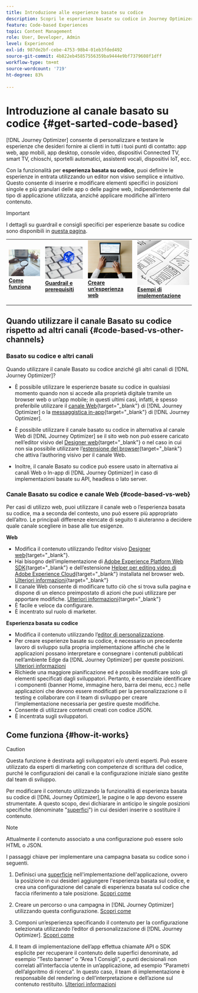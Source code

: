 ```yaml
---
title: Introduzione alle esperienze basate su codice
description: Scopri le esperienze basate su codice in Journey Optimizer
feature: Code-based Experiences
topic: Content Management
role: User, Developer, Admin
level: Experienced
exl-id: 987de2bf-cebe-4753-98b4-01eb3fded492
source-git-commit: 4b822eb45857556359ba9444e9bf7379608f1dff
workflow-type: tm+mt
source-wordcount: '719'
ht-degree: 83%

---
```


# Introduzione al canale basato su codice {#get-sarted-code-based}

[!DNL Journey Optimizer] consente di personalizzare e testare le esperienze che desideri fornire ai clienti in tutti i tuoi punti di contatto: app web, app mobili, app desktop, console video, dispositivi Connected TV, smart TV, chioschi, sportelli automatici, assistenti vocali, dispositivi IoT, ecc.

Con la funzionalità per **esperienza basata su codice**, puoi definire le esperienze in entrata utilizzando un editor non visivo semplice e intuitivo. Questo consente di inserire e modificare elementi specifici in posizioni singole e più granulari delle app o delle pagine web, indipendentemente dal tipo di applicazione utilizzata, anziché applicare modifiche all’intero contenuto.

<!--[!DNL Journey Optimizer] allows you to compose and deliver content on any inbound device in a developer-focused workflow. You can leverage all the personalization capabilities, and preview what will be published. The content can be static (images, text, JSON, HTML) or dynamic (offers, decisions, recommendations). You can also insert custom content actions in your omni-channel journeys.-->

>[!IMPORTANT]
>
>I dettagli su guardrail e consigli specifici per esperienze basate su codice sono disponibili in [questa pagina](code-based-prerequisites.md).


<!--Discover the detailed steps to create a code-based campaign in this video.-->

<table style="table-layout:fixed"><tr style="border: 0;">
<td>
<a href="#how-it-works">
<img alt="Lead" src="../assets/do-not-localize/privacy-audit.jpeg">
</a>
<div><a href="#how-it-works"><strong>Come funziona</strong>
</div>
<p>
</td>
<td>
<a href="code-based-prerequisites.md">
<img alt="Convalida" src="../assets/do-not-localize/web-prerequisites.jpg">
</a>
<div>
<a href="code-based-prerequisites.md"><strong>Guardrail e prerequisiti</strong></a>
</div>
<p>
</td>
<td>
<a href="create-code-based.md#create-code-based-campaign">
<img alt="Non frequente" src="../assets/do-not-localize/web-create.jpg">
</a>
<div>
<a href="create-code-based.md#create-code-based-campaign"><strong>Creare un’esperienza web</strong></a>
</div>
<p></td>
<td>
<a href="code-based-implementation-samples.md">
<img alt="Convalida" src="../assets/do-not-localize/web-design.jpg">
</a>
<div>
<a href="code-based-implementation-samples.md"><strong>Esempi di implementazione</strong></a>
</div>
<p>
</td>
</tr></table>

<!--[Learn how to create a code-based campaign in this video](#video)-->

## Quando utilizzare il canale Basato su codice rispetto ad altri canali {#code-based-vs-other-channels}

### Basato su codice e altri canali

Quando utilizzare il canale Basato su codice anziché gli altri canali di [!DNL Journey Optimizer]?

* È possibile utilizzare le esperienze basate su codice in qualsiasi momento quando non si accede alla proprietà digitale tramite un browser web o un’app mobile; in questi ultimi casi, infatti, è spesso preferibile utilizzare il [canale Web](../web/get-started-web.md){target="_blank"} di [!DNL Journey Optimizer] o la [messaggistica in-app](../in-app/get-started-in-app.md){target="_blank"} di [!DNL Journey Optimizer].

* È possibile utilizzare il canale basato su codice in alternativa al canale Web di [!DNL Journey Optimizer] se il sito web non può essere caricato nell’editor visivo del [Designer web](../web/web-visual-editor.md){target="_blank"} o nel caso in cui non sia possibile utilizzare l’[estensione del browser](../web/web-prerequisites.md#visual-authoring-prerequisites){target="_blank"} che attiva l’authoring visivo per il canale Web.

* Inoltre, il canale Basato su codice può essere usato in alternativa ai canali Web o In-app di [!DNL Journey Optimizer] in caso di implementazioni basate su API, headless o lato server.

### Canale Basato su codice e canale Web {#code-based-vs-web}

Per casi di utilizzo web, puoi utilizzare il canale web o l’esperienza basata su codice, ma a seconda del contesto, uno può essere più appropriato dell’altro. Le principali differenze elencate di seguito ti aiuteranno a decidere quale canale scegliere in base alle tue esigenze.

**Web**

* Modifica il contenuto utilizzando l’editor visivo [Designer web](../web/web-visual-editor.md){target="_blank"}.
* Hai bisogno dell’implementazione di [Adobe Experience Platform Web SDK](https://experienceleague.adobe.com/docs/platform-learn/implement-web-sdk/overview.html?lang=it){target="_blank"} e dell’estensione [Helper per editing video di Adobe Experience Cloud](https://chrome.google.com/webstore/detail/adobe-experience-cloud-vi/kgmjjkfjacffaebgpkpcllakjifppnca){target="_blank"} installata nel browser web. [Ulteriori informazioni](../web/web-prerequisites.md){target="_blank"}
* Il canale Web consente di modificare tutto ciò che si trova sulla pagina e dispone di un elenco preimpostato di azioni che puoi utilizzare per apportare modifiche. [Ulteriori informazioni](../web/web-visual-editor.md){target="_blank"}
* È facile e veloce da configurare.
* È incentrato sul ruolo di marketer.

**Esperienza basata su codice**

* Modifica il contenuto utilizzando l’[editor di personalizzazione](create-code-based.md#edit-code).
* Per creare esperienze basate su codice, è necessario un precedente lavoro di sviluppo sulla propria implementazione affinché che le applicazioni possano interpretare e consegnare i contenuti pubblicati nell’ambiente Edge da [!DNL Journey Optimizer] per queste posizioni. [Ulteriori informazioni](code-based-configuration.md#surface-definition)
* Richiede una maggiore pianificazione ed è possibile modificare solo gli elementi specificati dagli sviluppatori. Pertanto, è essenziale identificare i componenti (banner Home, immagine hero, barra dei menu, ecc.) nelle applicazioni che devono essere modificati per la personalizzazione o il testing e collaborare con il team di sviluppo per creare l’implementazione necessaria per gestire queste modifiche.
* Consente di utilizzare contenuti creati con codice JSON.
* È incentrata sugli sviluppatori.

## Come funziona {#how-it-works}

>[!CAUTION]
>
>Questa funzione è destinata agli sviluppatori e/o utenti esperti. Può essere utilizzato da esperti di marketing con competenze di scrittura del codice, purché le configurazioni dei canali e la configurazione iniziale siano gestite dal team di sviluppo.

Per modificare il contenuto utilizzando la funzionalità di esperienza basata su codice di [!DNL Journey Optimizer], le pagine o le app devono essere strumentate. A questo scopo, devi dichiarare in anticipo le singole posizioni specifiche (denominate &quot;[superfici](code-based-configuration.md#surface-definition)&quot;) in cui desideri inserire o sostituire il contenuto.

>[!NOTE]
>
>Attualmente il contenuto associato a una configurazione può essere solo HTML o JSON.

I passaggi chiave per implementare una campagna basata su codice sono i seguenti.

1. Definisci una [superficie](code-based-configuration.md#surface-definition) nell&#39;implementazione dell&#39;applicazione, ovvero la posizione in cui desideri aggiungere l&#39;esperienza basata sul codice, e crea una configurazione del canale di esperienza basata sul codice che faccia riferimento a tale posizione. [Scopri come](code-based-configuration.md#create-code-based-configuration)

1. Creare un percorso o una campagna in [!DNL Journey Optimizer] utilizzando questa configurazione. [Scopri come](create-code-based.md#create-code-based-campaign)

1. Componi un’esperienza specificando il contenuto per la configurazione selezionata utilizzando l’editor di personalizzazione di [!DNL Journey Optimizer]. [Scopri come](create-code-based.md#edit-code)

1. Il team di implementazione dell’app effettua chiamate API o SDK esplicite per recuperare il contenuto delle superfici denominate, ad esempio “Testo banner” o “Area 1 Consigli”, o punti decisionali non correlati all’interfaccia utente in un’applicazione, ad esempio “Parametri dell’algoritmo di ricerca”. In questo caso, il team di implementazione è responsabile del rendering o dell’interpretazione e dell’azione sul contenuto restituito. [Ulteriori informazioni](code-based-implementation-samples.md)
